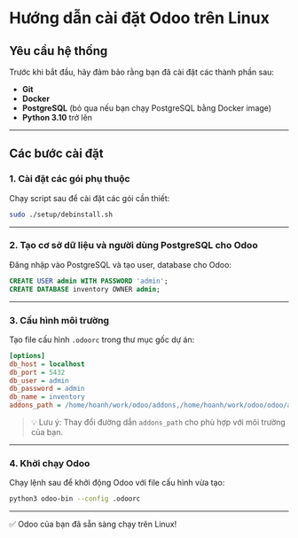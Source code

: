 # Hướng dẫn cài đặt Odoo trên Linux

## Yêu cầu hệ thống

Trước khi bắt đầu, hãy đảm bảo rằng bạn đã cài đặt các thành phần sau:

- **Git**
- **Docker**
- **PostgreSQL** (bỏ qua nếu bạn chạy PostgreSQL bằng Docker image)
- **Python 3.10** trở lên

---

## Các bước cài đặt

### 1. Cài đặt các gói phụ thuộc

Chạy script sau để cài đặt các gói cần thiết:

```bash
sudo ./setup/debinstall.sh
```

---

### 2. Tạo cơ sở dữ liệu và người dùng PostgreSQL cho Odoo

Đăng nhập vào PostgreSQL và tạo user, database cho Odoo:

```sql
CREATE USER admin WITH PASSWORD 'admin';
CREATE DATABASE inventory OWNER admin;
```

---

### 3. Cấu hình môi trường

Tạo file cấu hình `.odoorc` trong thư mục gốc dự án:

```ini
[options]
db_host = localhost
db_port = 5432
db_user = admin
db_password = admin
db_name = inventory
addons_path = /home/hoanh/work/odoo/addons,/home/hoanh/work/odoo/odoo/addons
```

> 💡 Lưu ý: Thay đổi đường dẫn `addons_path` cho phù hợp với môi trường của bạn.

---

### 4. Khởi chạy Odoo

Chạy lệnh sau để khởi động Odoo với file cấu hình vừa tạo:

```bash
python3 odoo-bin --config .odoorc
```

---

✅ Odoo của bạn đã sẵn sàng chạy trên Linux!
